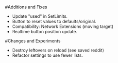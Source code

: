 #Additions and Fixes

- Update "used" in SetLimits.
- Button to reset values to defaults/original.
- Compatibility: Network Extensions (moving target)
- Realtime button position update.

#Changes and Experiments

- Destroy leftovers on reload (see saved reddit)
- Refactor settings to use fewer lists.
